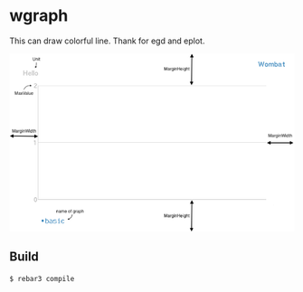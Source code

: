 wgraph
=====

This can draw colorful line. Thank for egd and eplot.

![alt text](doc/basic.png "Basic")


Build
-----

    $ rebar3 compile
